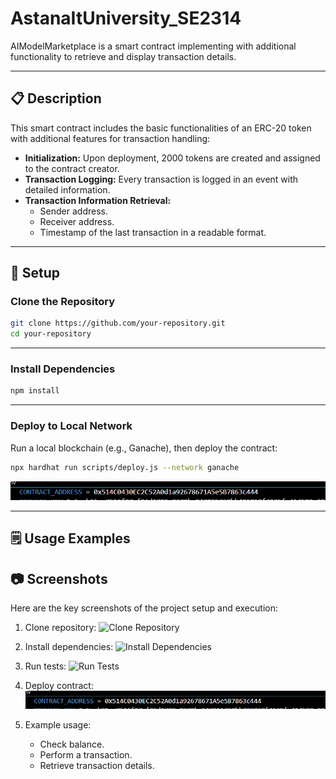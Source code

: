 # AstanaItUniversity_SE2314

AIModelMarketplace is a smart contract implementing  with additional functionality to retrieve and display transaction details.

---

## 📋 Description

This smart contract includes the basic functionalities of an ERC-20 token with additional features for transaction handling:
- **Initialization:** Upon deployment, 2000 tokens are created and assigned to the contract creator.
- **Transaction Logging:** Every transaction is logged in an event with detailed information.
- **Transaction Information Retrieval:**
  - Sender address.
  - Receiver address.
  - Timestamp of the last transaction in a readable format.

---

## 🔧 Setup

### Clone the Repository

```bash
git clone https://github.com/your-repository.git
cd your-repository
```



---

### Install Dependencies

```bash
npm install
```



---

### Deploy to Local Network

Run a local blockchain (e.g., Ganache), then deploy the contract:

```bash
npx hardhat run scripts/deploy.js --network ganache
```

![Deploy Contract](./screenshots/deployContract.png)

---

## 🗒 Usage Examples



## 📷 Screenshots

Here are the key screenshots of the project setup and execution:

1. Clone repository:
   ![Clone Repository](./screenshots/clone_repository.png)

2. Install dependencies:
   ![Install Dependencies](./screenshots/install_dependencies.png)

3. Run tests:
   ![Run Tests](./screenshots/runTests.png)

4. Deploy contract:
   ![Deploy Contract](./screenshots/deployContract.png)

5. Example usage:
   - Check balance.
   - Perform a transaction.
   - Retrieve transaction details.

